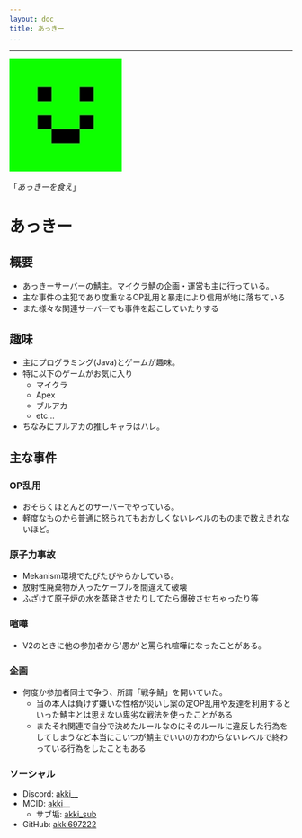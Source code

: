 ```yaml
---
layout: doc
title: あっきー
...
```

---

<img src="https://github.com/akkiserver-dev/akkiserver-dev.github.io/blob/main/docs/.assets/akki.png?raw=true" width="200">

「*あっきーを食え*」

# あっきー

## 概要
- あっきーサーバーの鯖主。マイクラ鯖の企画・運営も主に行っている。
- 主な事件の主犯であり度重なるOP乱用と暴走により信用が地に落ちている
- また様々な関連サーバーでも事件を起こしていたりする

## 趣味
- 主にプログラミング(Java)とゲームが趣味。
- 特に以下のゲームがお気に入り
  - マイクラ
  - Apex
  - ブルアカ
  - etc...
- ちなみにブルアカの推しキャラはハレ。

## 主な事件
### OP乱用
- おそらくほとんどのサーバーでやっている。
- 軽度なものから普通に怒られてもおかしくないレベルのものまで数えきれないほど。
### 原子力事故
- Mekanism環境でたびたびやらかしている。
- 放射性廃棄物が入ったケーブルを間違えて破壊
- ふざけて原子炉の水を蒸発させたりしてたら爆破させちゃったり等
### 喧嘩
- V2のときに他の参加者から'愚か'と罵られ喧嘩になったことがある。
### 企画
- 何度か参加者同士で争う、所謂「戦争鯖」を開いていた。
  - 当の本人は負けず嫌いな性格が災いし案の定OP乱用や友達を利用するといった鯖主とは思えない卑劣な戦法を使ったことがある
  - またそれ関連で自分で決めたルールなのにそのルールに違反した行為をしてしまうなど本当にこいつが鯖主でいいのかわからないレベルで終わっている行為をしたこともある

### ソーシャル
- Discord: [akki__](https://discord.com/users/1110470936056053782)
- MCID: [akki__](https://ja.namemc.com/profile/akki__.2)
  - サブ垢: [akki_sub](https://ja.namemc.com/profile/akki_sub.1)
- GitHub: [akki697222](https://github.com/akki697222)
